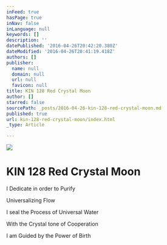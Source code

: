 ```yaml
---
inFeed: true
hasPage: true
inNav: false
inLanguage: null
keywords: []
description: ''
datePublished: '2016-04-26T20:42:20.380Z'
dateModified: '2016-04-26T20:41:19.418Z'
authors: []
publisher:
  name: null
  domain: null
  url: null
  favicon: null
title: KIN 128 Red Crystal Moon
author: []
starred: false
sourcePath: _posts/2016-04-26-kin-128-red-crystal-moon.md
published: true
url: kin-128-red-crystal-moon/index.html
_type: Article

---
```

![](https://the-grid-user-content.s3-us-west-2.amazonaws.com/f60ac2a9-9cc1-43d7-adab-92d536f7f46e.png)

# KIN 128 Red Crystal Moon

I Dedicate in order to Purify

Universalizing Flow

I seal the Process of Universal Water

With the Crystal tone of Cooperation

I am Guided by the Power of Birth